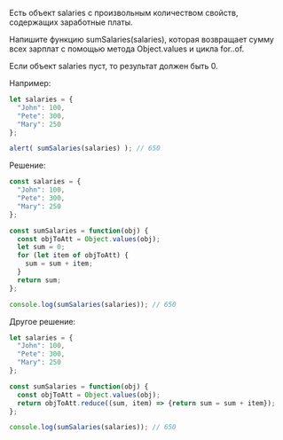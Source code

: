 Есть объект salaries с произвольным количеством свойств, содержащих заработные платы.

Напишите функцию sumSalaries(salaries), которая возвращает сумму всех зарплат с помощью метода Object.values и цикла for..of.

Если объект salaries пуст, то результат должен быть 0.

Например:

```javascript
let salaries = {
  "John": 100,
  "Pete": 300,
  "Mary": 250
};

alert( sumSalaries(salaries) ); // 650
```

Решение:
```javascript
const salaries = {
  "John": 100,
  "Pete": 300,
  "Mary": 250
};

const sumSalaries = function(obj) {
  const objToAtt = Object.values(obj);
  let sum = 0;
  for (let item of objToAtt) {
    sum = sum + item;
  }
  return sum;
};

console.log(sumSalaries(salaries)); // 650
```


Другое решение:
```javascript
let salaries = {
  "John": 100,
  "Pete": 300,
  "Mary": 250
};

const sumSalaries = function(obj) {
  const objToAtt = Object.values(obj);
  return objToAtt.reduce((sum, item) => {return sum = sum + item});
};

console.log(sumSalaries(salaries)); // 650
```
